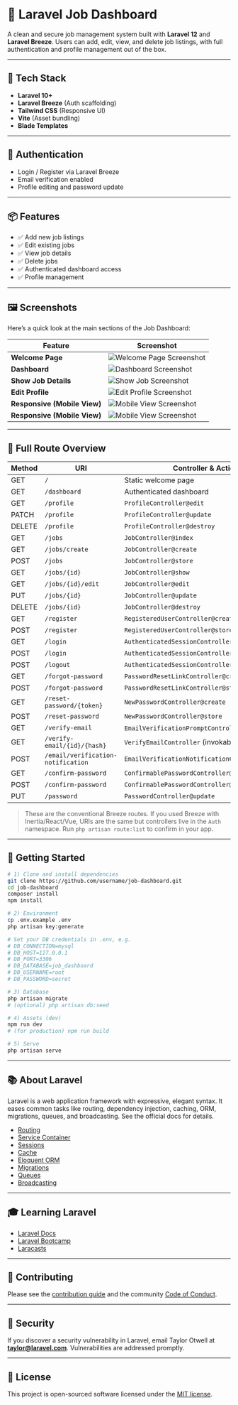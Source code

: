 # 🚀 Laravel Job Dashboard

A clean and secure job management system built with **Laravel 12** and **Laravel Breeze**. Users can add, edit, view, and delete job listings, with full authentication and profile management out of the box.

---

## 🧰 Tech Stack

* **Laravel 10+**
* **Laravel Breeze** (Auth scaffolding)
* **Tailwind CSS** (Responsive UI)
* **Vite** (Asset bundling)
* **Blade Templates**

---

## 🔐 Authentication

* Login / Register via Laravel Breeze
* Email verification enabled
* Profile editing and password update

---

## 📦 Features

* ✅ Add new job listings
* ✅ Edit existing jobs
* ✅ View job details
* ✅ Delete jobs
* ✅ Authenticated dashboard access
* ✅ Profile management

---

## 🖼️ Screenshots

Here’s a quick look at the main sections of the Job Dashboard:

| Feature                      | Screenshot                                                      |
| ---------------------------- | --------------------------------------------------------------- |
| **Welcome Page**             | ![Welcome Page Screenshot](public/screenshots/welcome.png)      |
| **Dashboard**                | ![Dashboard Screenshot](public/screenshots/dashboard.png)       |
| **Show Job Details**         | ![Show Job Screenshot](public/screenshots/show-job.png)         |
| **Edit Profile**             | ![Edit Profile Screenshot](public/screenshots/edit-profile.png) |
| **Responsive (Mobile View)** | ![Mobile View Screenshot](public/screenshots/mobile-view_1.png) |
| **Responsive (Mobile View)** | ![Mobile View Screenshot](public/screenshots/mobile-view_2.png) |

---

## 📁 Full Route Overview

| Method | URI                                | Controller & Action                             | Name                  |
| ------ | ---------------------------------- | ----------------------------------------------- | --------------------- |
| GET    | `/`                                | Static welcome page                             | —                     |
| GET    | `/dashboard`                       | Authenticated dashboard                         | `dashboard`           |
| GET    | `/profile`                         | `ProfileController@edit`                        | `profile.edit`        |
| PATCH  | `/profile`                         | `ProfileController@update`                      | `profile.update`      |
| DELETE | `/profile`                         | `ProfileController@destroy`                     | `profile.destroy`     |
| GET    | `/jobs`                            | `JobController@index`                           | `jobs.index`          |
| GET    | `/jobs/create`                     | `JobController@create`                          | `jobs.create`         |
| POST   | `/jobs`                            | `JobController@store`                           | `jobs.store`          |
| GET    | `/jobs/{id}`                       | `JobController@show`                            | `jobs.show`           |
| GET    | `/jobs/{id}/edit`                  | `JobController@edit`                            | `jobs.edit`           |
| PUT    | `/jobs/{id}`                       | `JobController@update`                          | `jobs.update`         |
| DELETE | `/jobs/{id}`                       | `JobController@destroy`                         | `jobs.destroy`        |
| GET    | `/register`                        | `RegisteredUserController@create`               | `register`            |
| POST   | `/register`                        | `RegisteredUserController@store`                | —                     |
| GET    | `/login`                           | `AuthenticatedSessionController@create`         | `login`               |
| POST   | `/login`                           | `AuthenticatedSessionController@store`          | —                     |
| POST   | `/logout`                          | `AuthenticatedSessionController@destroy`        | `logout`              |
| GET    | `/forgot-password`                 | `PasswordResetLinkController@create`            | `password.request`    |
| POST   | `/forgot-password`                 | `PasswordResetLinkController@store`             | `password.email`      |
| GET    | `/reset-password/{token}`          | `NewPasswordController@create`                  | `password.reset`      |
| POST   | `/reset-password`                  | `NewPasswordController@store`                   | `password.store`      |
| GET    | `/verify-email`                    | `EmailVerificationPromptController` (invokable) | `verification.notice` |
| GET    | `/verify-email/{id}/{hash}`        | `VerifyEmailController` (invokable)             | `verification.verify` |
| POST   | `/email/verification-notification` | `EmailVerificationNotificationController@store` | `verification.send`   |
| GET    | `/confirm-password`                | `ConfirmablePasswordController@show`            | `password.confirm`    |
| POST   | `/confirm-password`                | `ConfirmablePasswordController@store`           | —                     |
| PUT    | `/password`                        | `PasswordController@update`                     | `password.update`     |

> These are the conventional Breeze routes. If you used Breeze with Inertia/React/Vue, URIs are the same but controllers live in the `Auth` namespace. Run `php artisan route:list` to confirm in your app.

---

## 🚀 Getting Started

```bash
# 1) Clone and install dependencies
git clone https://github.com/username/job-dashboard.git
cd job-dashboard
composer install
npm install

# 2) Environment
cp .env.example .env
php artisan key:generate

# Set your DB credentials in .env, e.g.
# DB_CONNECTION=mysql
# DB_HOST=127.0.0.1
# DB_PORT=3306
# DB_DATABASE=job_dashboard
# DB_USERNAME=root
# DB_PASSWORD=secret

# 3) Database
php artisan migrate
# (optional) php artisan db:seed

# 4) Assets (dev)
npm run dev
# (for production) npm run build

# 5) Serve
php artisan serve
```

---

## 📚 About Laravel

Laravel is a web application framework with expressive, elegant syntax. It eases common tasks like routing, dependency injection, caching, ORM, migrations, queues, and broadcasting. See the official docs for details.

* [Routing](https://laravel.com/docs/routing)
* [Service Container](https://laravel.com/docs/container)
* [Sessions](https://laravel.com/docs/session)
* [Cache](https://laravel.com/docs/cache)
* [Eloquent ORM](https://laravel.com/docs/eloquent)
* [Migrations](https://laravel.com/docs/migrations)
* [Queues](https://laravel.com/docs/queues)
* [Broadcasting](https://laravel.com/docs/broadcasting)

---

## 🎓 Learning Laravel

* [Laravel Docs](https://laravel.com/docs)
* [Laravel Bootcamp](https://bootcamp.laravel.com)
* [Laracasts](https://laracasts.com)

---

## 🤝 Contributing

Please see the [contribution guide](https://laravel.com/docs/contributions) and the community [Code of Conduct](https://laravel.com/docs/contributions#code-of-conduct).

---

## 🔐 Security

If you discover a security vulnerability in Laravel, email Taylor Otwell at **[taylor@laravel.com](mailto:taylor@laravel.com)**. Vulnerabilities are addressed promptly.

---

## 🧾 License

This project is open-sourced software licensed under the [MIT license](https://opensource.org/licenses/MIT).
